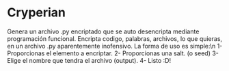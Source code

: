 # Cryperian
Genera un archivo .py encriptado que se auto desencripta mediante programación funcional.
Encripta codigo, palabras, archivos, lo que quieras, en un archivo .py aparentemente inofensivo.
La forma de uso es simple:\n
1- Proporcionas el elemento a encriptar.
2- Proporcionas una salt. (o seed)
3- Elige el nombre que tendra el archivo (output).
4- Listo :D!
